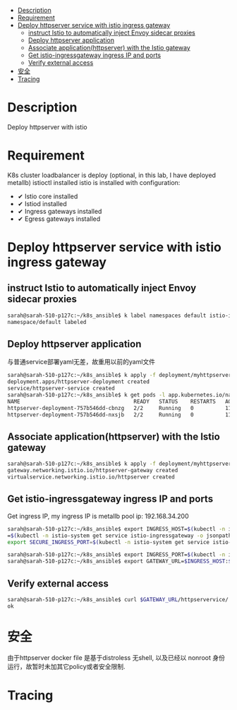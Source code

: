 - [Description](#description)
- [Requirement](#requirement)
- [Deploy httpserver service with istio ingress gateway](#deploy-httpserver-service-with-istio-ingress-gateway)
  - [instruct Istio to automatically inject Envoy sidecar proxies](#instruct-istio-to-automatically-inject-envoy-sidecar-proxies)
  - [Deploy httpserver application](#deploy-httpserver-application)
  - [Associate application(httpserver) with the Istio gateway](#associate-applicationhttpserver-with-the-istio-gateway)
  - [Get istio-ingressgateway ingress IP and ports](#get-istio-ingressgateway-ingress-ip-and-ports)
  - [Verify external access](#verify-external-access)
- [安全](#安全)
- [Tracing](#tracing)
# Description
Deploy httpserver with istio
# Requirement
K8s cluster
loadbalancer is deploy (optional, in this lab, I have deployed metallb)
istioctl installed
istio is installed with configuration:
- ✔ Istio core installed                          
- ✔ Istiod installed                              
- ✔ Ingress gateways installed                    
- ✔ Egress gateways installed   
# Deploy httpserver service with istio ingress gateway
## instruct Istio to automatically inject Envoy sidecar proxies
```bash
sarah@sarah-510-p127c:~/k8s_ansible$ k label namespaces default istio-injection=enabled
namespace/default labeled
```
## Deploy httpserver application
与普通service部署yaml无差，故重用以前的yaml文件
```bash
sarah@sarah-510-p127c:~/k8s_ansible$ k apply -f deployment/myhttpserver.yaml 
deployment.apps/httpserver-deployment created
service/httpserver-service created
sarah@sarah-510-p127c:~/k8s_ansible$ k get pods -l app.kubernetes.io/name=httpserver
NAME                                    READY   STATUS    RESTARTS   AGE
httpserver-deployment-757b546dd-cbnzg   2/2     Running   0          117s
httpserver-deployment-757b546dd-nxsjb   2/2     Running   0          118s
```
## Associate application(httpserver) with the Istio gateway
```bash
sarah@sarah-510-p127c:~/k8s_ansible$ k apply -f deployment/myhttpserver-gateway.yaml 
gateway.networking.istio.io/httpserver-gateway created
virtualservice.networking.istio.io/httpserver created
```
## Get istio-ingressgateway ingress IP and ports
Get ingress IP, my ingress IP is metallb pool ip: 192.168.34.200
```bash
sarah@sarah-510-p127c:~/k8s_ansible$ export INGRESS_HOST=$(kubectl -n istio-system get service istio-ingressgateway -o jsonpath='{.status.loadBalancer.ingress[0].ip}')
=$(kubectl -n istio-system get service istio-ingressgateway -o jsonpath='{.spec.ports[?(@.name=="http2")].port}')
export SECURE_INGRESS_PORT=$(kubectl -n istio-system get service istio-ingressgateway -o jsonpath='{.spec.ports[?(@.name=="https")].port}')

sarah@sarah-510-p127c:~/k8s_ansible$ export INGRESS_PORT=$(kubectl -n istio-system get service istio-ingressgateway -o jsonpath='{.spec.ports[?(@.name=="http2")].port}')
sarah@sarah-510-p127c:~/k8s_ansible$ export GATEWAY_URL=$INGRESS_HOST:$INGRESS_PORT
```
## Verify external access
```bash
sarah@sarah-510-p127c:~/k8s_ansible$ curl $GATEWAY_URL/httpservervice/
ok
```
# 安全
由于httpserver docker file 是基于distroless 无shell, 以及已经以 nonroot 身份运行，故暂时未加其它policy或者安全限制.
# Tracing

